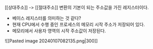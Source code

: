 [[상대주소]] -> [[절대주소]] 변환의 기본이 되는 주소값을 가진 레지스터이다.
- 베이스 레지스터를 의미하는 것 같다?
- 현재 CPU에서 수행 중인 프로세스의 메모리 시작 주소가 저장되어 있다.
- 메모리에서 사용자 영역의 시작 주소값이 저장된다.

![[Pasted image 20240107082135.png|300]]